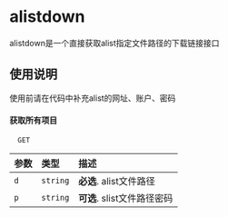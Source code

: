 
# alistdown

alistdown是一个直接获取alist指定文件路径的下载链接接口


## 使用说明

使用前请在代码中补充alist的网址、账户、密码
#### 获取所有项目

```http
  GET 
```

| 参数 | 类型     | 描述                |
| :-------- | :------- | :------------------------- |
| `d` | `string` | **必选**. alist文件路径 |
| `p` | `string` | **可选**. slist文件路径密码 |

